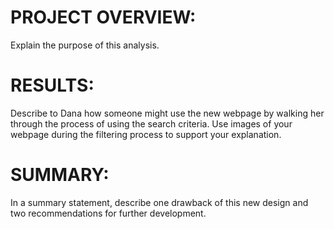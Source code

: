 
# PROJECT OVERVIEW: 
Explain the purpose of this analysis.

# RESULTS:
Describe to Dana how someone might use the new webpage by walking her through the process of using the search criteria. Use images of your webpage during the filtering process to support your explanation.

# SUMMARY: 
In a summary statement, describe one drawback of this new design and two recommendations for further development.
